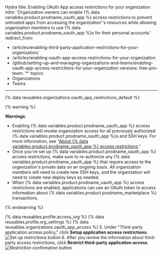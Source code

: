 Hydra
title: Enabling OAuth App access restrictions for your organization
intro: 'Organization owners can enable {% data variables.product.prodname_oauth_app %} access restrictions to prevent untrusted apps from accessing the organization''s resources while allowing organization members to use {% data variables.product.prodname_oauth_app %}s for their personal accounts.'
redirect_from:
  - /articles/enabling-third-party-application-restrictions-for-your-organization/
  - /articles/enabling-oauth-app-access-restrictions-for-your-organization
  - /github/setting-up-and-managing-organizations-and-teams/enabling-oauth-app-access-restrictions-for-your-organization
versions:
  free-pro-team: '*'
topics:
  - Organizations
  - Teams
---

{% data reusables.organizations.oauth_app_restrictions_default %}

{% warning %}

**Warnings**:
- Enabling {% data variables.product.prodname_oauth_app %} access restrictions will revoke organization access for all previously authorized {% data variables.product.prodname_oauth_app %}s and SSH keys. For more information, see "[About {% data variables.product.prodname_oauth_app %} access restrictions](/articles/about-oauth-app-access-restrictions)."
- Once you've set up {% data variables.product.prodname_oauth_app %} access restrictions, make sure to re-authorize any {% data variables.product.prodname_oauth_app %} that require access to the organization's private data on an ongoing basis. All organization members will need to create new SSH keys, and the organization will need to create new deploy keys as needed.
- When {% data variables.product.prodname_oauth_app %} access restrictions are enabled, applications can use an OAuth token to access information about {% data variables.product.prodname_marketplace %} transactions.

{% endwarning %}

{% data reusables.profile.access_org %}
{% data reusables.profile.org_settings %}
{% data reusables.organizations.oauth_app_access %}
5. Under "Third-party application access policy," click **Setup application access restrictions**.
  ![Set up restrictions button](/assets/images/help/settings/settings-third-party-set-up-restrictions.png)
6. After you review the information about third-party access restrictions, click **Restrict third-party application access**.
  ![Restriction confirmation button](/assets/images/help/settings/settings-third-party-restrict-confirm.png)
